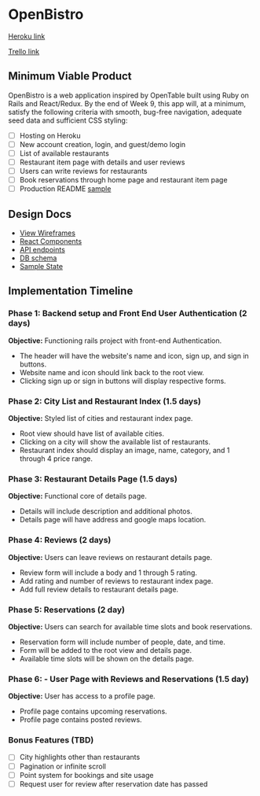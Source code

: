 # OpenBistro

[Heroku link][heroku]

[Trello link][trello]

[heroku]: https://openbistro.herokuapp.com/
[trello]: https://trello.com/b/ELTsC2u0/openbistro

## Minimum Viable Product

OpenBistro is a web application inspired by OpenTable built using Ruby on Rails
and React/Redux.  By the end of Week 9, this app will, at a minimum, satisfy the
following criteria with smooth, bug-free navigation, adequate seed data and
sufficient CSS styling:

- [ ] Hosting on Heroku
- [ ] New account creation, login, and guest/demo login
- [ ] List of available restaurants
- [ ] Restaurant item page with details and user reviews
- [ ] Users can write reviews for restaurants
- [ ] Book reservations through home page and restaurant item page
- [ ] Production README [sample](docs/production_readme.md)

## Design Docs
* [View Wireframes][wireframes]
* [React Components][components]
* [API endpoints][api-endpoints]
* [DB schema][schema]
* [Sample State][sample-state]

[wireframes]: ../docs/wireframes
[components]: ../docs/component-hierarchy.md
[sample-state]: ../docs/sample-state.md
[api-endpoints]: ../docs/api-endpoints.md
[schema]: ../docs/schema.md

## Implementation Timeline

### Phase 1: Backend setup and Front End User Authentication (2 days)

**Objective:** Functioning rails project with front-end Authentication.
* The header will have the website's name and icon, sign up, and sign in
buttons.
* Website name and icon should link back to the root view.
* Clicking sign up or sign in buttons will display respective forms.

### Phase 2: City List and Restaurant Index (1.5 days)

**Objective:** Styled list of cities and restaurant index page.
* Root view should have list of available cities.
* Clicking on a city will show the available list of restaurants.
* Restaurant index should display an image, name, category, and 1 through 4 price range.

### Phase 3: Restaurant Details Page (1.5 days)

**Objective:** Functional core of details page.
* Details will include description and additional photos.
* Details page will have address and google maps location.

### Phase 4: Reviews (2 days)

**Objective:** Users can leave reviews on restaurant details page.
* Review form will include a body and 1 through 5 rating.
* Add rating and number of reviews to restaurant index page.
* Add full review details to restaurant details page.

### Phase 5: Reservations (2 day)

**Objective:** Users can search for available time slots and book reservations.
* Reservation form will include number of people, date, and time.
* Form will be added to the root view and details page.
* Available time slots will be shown on the details page.


### Phase 6: - User Page with Reviews and Reservations (1.5 day)

**Objective:** User has access to a profile page.
* Profile page contains upcoming reservations.
* Profile page contains posted reviews.

### Bonus Features (TBD)
- [ ] City highlights other than restaurants
- [ ] Pagination or infinite scroll
- [ ] Point system for bookings and site usage
- [ ] Request user for review after reservation date has passed
